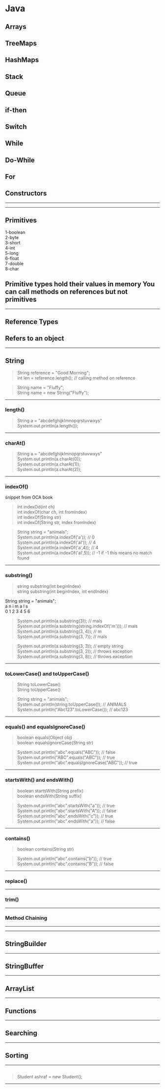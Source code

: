 # Java

## Arrays

## TreeMaps

## HashMaps

## Stack

## Queue

## if-then
 
## Switch

## While

## Do-While

## For

## Constructors
------------------------------------------------------------------------------------------
------------------------------------------------------------------------------------------
## Primitives

1-boolean  <br>
2-byte <br>
3-short <br>
4-int <br>
5-long <br>
6-float <br>
7-double <br>
8-char <br>

Primitive types hold their values in memory
You can call methods on references but not primitives
------------------------------------------------------------------------------------------
------------------------------------------------------------------------------------------

## Reference Types
Refers to an object
------------------------------------------------------------------------------------------
------------------------------------------------------------------------------------------
## String

> String reference = "Good Morning"; <br>
> int len = reference.length();  // calling method on reference <br>


> String name = "Fluffy"; <br>
> String name = new String("Fluffy"); <br>
------------------------------------------------------------------------------------------
### length()

> String a = "abcdefghijklmnopqrstuvwxys" <br>
> System.out.println(a.length()); <br>
------------------------------------------------------------------------------------------

### charAt()
>String a = "abcdefghijklmnopqrstuvwxys"  <br>
>System.out.println(a.charAt(0));<br>
>System.out.println(a.charAt(1));<br>
>System.out.println(a.charAt(2));<br>
------------------------------------------------------------------------------------------

### indexOf()
snippet from OCA book

>int indexOd(int ch) <br>
>int indexOf(char ch, int fromIndex) <br>
>int indexOf(String str) <br>
>int indexOf(String str, index fromIndex) <br>


> String string = "animals"; <br>
> System.out.println(a.indexOf('a'));		// 0  <br>
> System.out.println(a.indexOf('al'));		// 4 <br>
> System.out.println(a.indexOf('a',4));		// 4 <br>
> System.out.println(a.indexOf('al',5));		// -1  if -1 this means no match found <br>

------------------------------------------------------------------------------------------
### substring()
> string substring(int beginIndex) <br>
> string substring(int beginIndex, int endIndex) <br>

String string = "animals";<br>
a  n  i  m  a  l  s<br>
0  1  2  3  4  5  6<br>

> System.out.println(a.substring(3));			 // mals <br>
> System.out.println(a.substring(string.indexOf('m')));	 // mals <br>
> System.out.println(a.substring(3, 4));			 // m <br>
> System.out.println(a.substring(3, 7));			 // mals <br>

> System.out.println(a.substring(3, 3));			 // empty string <br>
> System.out.println(a.substring(3, 2));			 // throws exception <br>
> System.out.println(a.substring(3, 8));			 // throws exception <br>

------------------------------------------------------------------------------------------
### toLowerCase() and toUpperCase()
                               
> String toLowerCase() <br>
> String toUpperCase() <br>

> String string = "animals"; <br>
> System.out.println(string.toUpperCase());       // ANIMALS <br>
> System.out.println("Abc123".toLowerCase());     // abc123 <br>
------------------------------------------------------------------------------------------
### equals() and equalsIgnoreCase()

> boolean equals(Object obj) <br>
> boolean equalsIgnoreCase(String str) <br>

> System.out.println("abc".equals("ABC"));	     //  false	<br>
> System.out.println("ABC".equals("ABC"));	     //  true <br>
> System.out.println("abc".equalsIgnoreCase("ABC"));   //  true <br>

------------------------------------------------------------------------------------------
### startsWith() and endsWith()

> boolean startsWith(String prefix) <br>
> boolean endsWith(String suffix) <br>

> System.out.println("abc".startsWith("a"));	//  true <br>
> System.out.println("abc".startsWith("A"));	//  false <br>
> System.out.println("abc".endsWith("c"));	//  true <br>
> System.out.println("abc".endsWith("a"));	//  false <br>

------------------------------------------------------------------------------------------
### contains()

> boolean contains(String str) <br>

> System.out.println("abc".contains("b")); // true <br>
> System.out.println("abc".contains("B")); // false <br>
------------------------------------------------------------------------------------------
### replace()


------------------------------------------------------------------------------------------
### trim()


------------------------------------------------------------------------------------------
### Method Chaining



------------------------------------------------------------------------------------------          
------------------------------------------------------------------------------------------

## StringBuilder

------------------------------------------------------------------------------------------
## StringBuffer

------------------------------------------------------------------------------------------
## ArrayList


------------------------------------------------------------------------------------------                             
## Functions


------------------------------------------------------------------------------------------
## Searching

------------------------------------------------------------------------------------------
## Sorting

------------------------------------------------------------------------------------------
## 

> Student ashraf = new Student();

------------------------------------------------------------------------------------------
##

##

##
